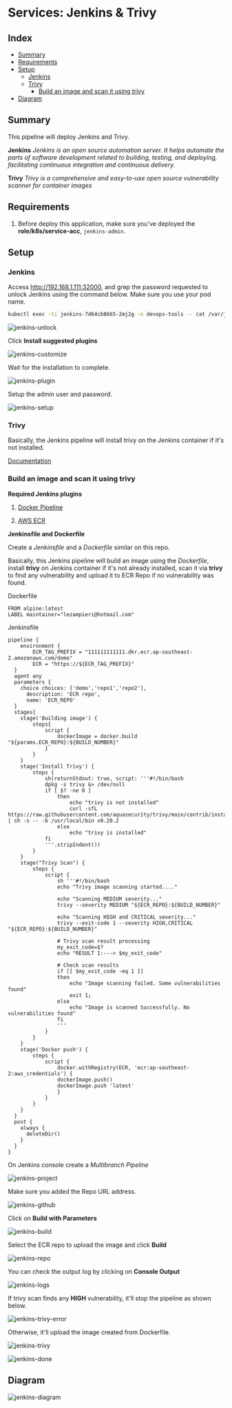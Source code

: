 # Services: Jenkins & Trivy

## Index

- [Summary](#summary)
- [Requirements](#requirements)
- [Setup](#how-to-use)
  - [Jenkins](#jenkins)
  - [Trivy](#trivy)
    - [Build an image and scan it using trivy](#build-an-image-and-scan-it-using-trivy)
- [Diagram](#diagram)

## Summary

This pipeline will deploy Jenkins and Trivy.

**Jenkins**
_Jenkins is an open source automation server. It helps automate the parts of software development related to building, testing, and deploying, facilitating continuous integration and continuous delivery._

**Trivy**
_Trivy is a comprehensive and easy-to-use open source vulnerability scanner for container images_

## Requirements

1. Before deploy this application, make sure you've deployed the **role/k8s/service-acc**, `jenkins-admin`.

## Setup

### Jenkins

Access http://192.168.1.111:32000, and grep the password requested to unlock Jenkins using the command below. Make sure you use your pod name.

```bash
kubectl exec -ti jenkins-7d64cb8665-2mj2g -n devops-tools -- cat /var/jenkins_home/secrets/initialAdminPassword
```

![jenkins-unlock](../../../img/jenkins-unlock.png)

Click **Install suggested plugins**

![jenkins-customize](../../../img/jenkins-customize.png)

Wait for the installation to complete.

![jenkins-plugin](../../../img/jenkins-plugin.png)

Setup the admin user and password.

![jenkins-setup](../../../img/jenkins-setup.png)

### Trivy

Basically, the Jenkins pipeline will install trivy on the Jenkins container if it's not installed.

<a href= https://github.com/aquasecurity/trivy>Documentation </a>

### Build an image and scan it using trivy

**Required Jenkins plugins**

1. <a href=https://plugins.jenkins.io/docker-workflow> Docker Pipeline</a>

2. <a href=https://plugins.jenkins.io/aws-java-sdk-ecr> AWS ECR</a>

**Jenkinsfile and Dockerfile**

Create a _Jenkinsfile_ and a _Dockerfile_ similar on this repo.

Basically, this Jenkins pipeline will build an image using the _Dockerfile_, install **trivy** on Jenkins container if it's not already installed, scan it via **trivy** to find any vulnerability and upload it to ECR Repo if no vulnerability was found.

Dockerfile

```
FROM alpine:latest
LABEL maintainer="lezampieri@hotmail.com"
```

Jenkinsfile

```
pipeline {
    environment {
        ECR_TAG_PREFIX = "111111111111.dkr.ecr.ap-southeast-2.amazonaws.com/demo"
        ECR = "https://${ECR_TAG_PREFIX}"
  }
  agent any
  parameters {
    choice choices: ['demo','repo1','repo2'],
      description: 'ECR repo',
      name: 'ECR_REPO'
  }
  stages{
    stage('Building image') {
        steps{
            script {
                dockerImage = docker.build "${params.ECR_REPO}:${BUILD_NUMBER}"
            }
        }
    }
    stage('Install Trivy') {
        steps {
            sh(returnStdout: true, script: '''#!/bin/bash
            dpkg -s trivy &> /dev/null
            if [ $? -ne 0 ]
                then
                    echo "trivy is not installed"
                    curl -sfL https://raw.githubusercontent.com/aquasecurity/trivy/main/contrib/install.sh | sh -s -- -b /usr/local/bin v0.20.2
                else
                    echo "trivy is installed"
            fi
            '''.stripIndent())
        }
    }
    stage("Trivy Scan") {
        steps {
            script {
                sh '''#!/bin/bash
                echo "Trivy image scanning started...."

                echo "Scanning MEDIUM severity..."
                trivy --severity MEDIUM "${ECR_REPO}:${BUILD_NUMBER}"

                echo "Scanning HIGH and CRITICAL severity..."
                trivy --exit-code 1 --severity HIGH,CRITICAL "${ECR_REPO}:${BUILD_NUMBER}"

                # Trivy scan result processing
                my_exit_code=$?
                echo "RESULT 1:---> $my_exit_code"

                # Check scan results
                if [[ $my_exit_code -eq 1 ]]
                then
                    echo "Image scanning failed. Some vulnerabilities found"
                    exit 1;
                else
                    echo "Image is scanned Successfully. No vulnerabilities found"
                fi
                '''
            }
        }
    }
    stage('Docker push') {
        steps {
            script {
                docker.withRegistry(ECR, 'ecr:ap-southeast-2:aws_credentials') {
                dockerImage.push()
                dockerImage.push 'latest'
                }
            }
        }
    }
  }
  post {
    always {
      deleteDir()
    }
  }
}
```

On Jenkins console create a _Multibranch Pipeline_

![jenkins-project](../../../img/jenkins-project.png)

Make sure you added the Repo URL address.

![jenkins-github](../../../img/jenkins-github.png)

Click on **Build with Parameters**

![jenkins-build](../../../img/jenkins-build.png)

Select the ECR repo to upload the image and click **Build**

![jenkins-repo](../../../img/jenkins-repo.png)

You can check the output log by clicking on **Console Output**

![jenkins-logs](../../../img/jenkins-logs.png)

If trivy scan finds any **HIGH** vulnerability, it'll stop the pipeline as shown below.

![jenkins-trivy-error](../../../img/jenkins-trivy-error.png)

Otherwise, it'll upload the image created from Dockerfile.

![jenkins-trivy](../../../img/jenkins-trivy.png)

![jenkins-done](../../../img/jenkins-done.png)

## Diagram

![jenkins-diagram](../../../img/jenkins-diagram.png)
